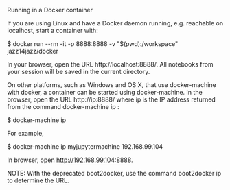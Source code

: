 Running in a Docker container

If you are using Linux and have a
Docker daemon running,
e.g. reachable on localhost, start a container with:

$ docker run --rm -it -p 8888:8888 -v "$(pwd):/workspace" jazz14jazz/docker

In your browser, open the URL http://localhost:8888/.
All notebooks from your session will be saved in the current directory.

On other platforms, such as Windows and OS X, that use
docker-machine with docker, a container can be started using
docker-machine. In the browser, open the URL http://ip:8888/ where ip is
the IP address returned from the command docker-machine ip <MACHINE>:

$ docker-machine ip <MACHINE>

For example,

$ docker-machine ip myjupytermachine
192.168.99.104

In browser, open http://192.168.99.104:8888.

NOTE: With the deprecated boot2docker, use the command boot2docker ip to
determine the URL.

